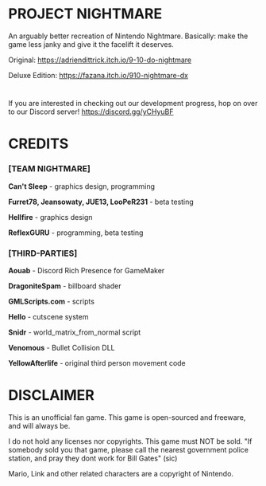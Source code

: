 # PROJECT NIGHTMARE
An arguably better recreation of Nintendo Nightmare.
Basically: make the game less janky and give it the facelift it deserves.

Original: https://adriendittrick.itch.io/9-10-do-nightmare

Deluxe Edition: https://fazana.itch.io/910-nightmare-dx
# 
If you are interested in checking out our development progress, hop on over to our Discord server! https://discord.gg/yCHyuBF

# CREDITS
### [TEAM NIGHTMARE]

**Can't Sleep** - graphics design, programming

**Furret78, Jeansowaty, JUE13, LooPeR231** - beta testing

**Hellfire** - graphics design

**ReflexGURU** - programming, beta testing

### [THIRD-PARTIES]

**Aouab** - Discord Rich Presence for GameMaker

**DragoniteSpam** - billboard shader

**GMLScripts.com** - scripts

**Hello** - cutscene system

**Snidr** - world_matrix_from_normal script

**Venomous** - Bullet Collision DLL

**YellowAfterlife** - original third person movement code


# DISCLAIMER
This is an unofficial fan game.
This game is open-sourced and freeware, and will always be.

I do not hold any licenses nor copyrights. This game must NOT be sold.
"If somebody sold you that game, please call the nearest government police station, and pray they dont work for Bill Gates" (sic)

Mario, Link and other related characters are a copyright of Nintendo.
